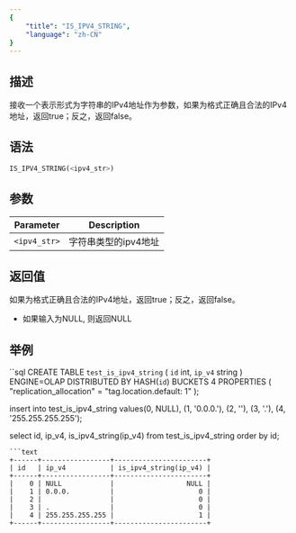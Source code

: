 ```yaml
---
{
    "title": "IS_IPV4_STRING",
    "language": "zh-CN"
}
---
```


<!-- 
Licensed to the Apache Software Foundation (ASF) under one
or more contributor license agreements.  See the NOTICE file
distributed with this work for additional information
regarding copyright ownership.  The ASF licenses this file
to you under the Apache License, Version 2.0 (the
"License"); you may not use this file except in compliance
with the License.  You may obtain a copy of the License at
  http://www.apache.org/licenses/LICENSE-2.0
Unless required by applicable law or agreed to in writing,
software distributed under the License is distributed on an
"AS IS" BASIS, WITHOUT WARRANTIES OR CONDITIONS OF ANY
KIND, either express or implied.  See the License for the
specific language governing permissions and limitations
under the License.
-->

## 描述
接收一个表示形式为字符串的IPv4地址作为参数，如果为格式正确且合法的IPv4地址，返回true；反之，返回false。

## 语法
```sql
IS_IPV4_STRING(<ipv4_str>)
```

## 参数
| Parameter | Description                                      |
|-----------|--------------------------------------------------|
| `<ipv4_str>`      | 字符串类型的ipv4地址 |

## 返回值
如果为格式正确且合法的IPv4地址，返回true；反之，返回false。
- 如果输入为NULL, 则返回NULL

## 举例
``sql
CREATE TABLE `test_is_ipv4_string` (
      `id` int,
      `ip_v4` string
    ) ENGINE=OLAP
    DISTRIBUTED BY HASH(`id`) BUCKETS 4
    PROPERTIES (
    "replication_allocation" = "tag.location.default: 1"
    );

insert into test_is_ipv4_string values(0, NULL), (1, '0.0.0.'), (2, ''), (3, '.'), (4, '255.255.255.255');

select id, ip_v4, is_ipv4_string(ip_v4) from test_is_ipv4_string order by id;
```
```text
+------+-----------------+-----------------------+
| id   | ip_v4           | is_ipv4_string(ip_v4) |
+------+-----------------+-----------------------+
|    0 | NULL            |                  NULL |
|    1 | 0.0.0.          |                     0 |
|    2 |                 |                     0 |
|    3 | .               |                     0 |
|    4 | 255.255.255.255 |                     1 |
+------+-----------------+-----------------------+
```
